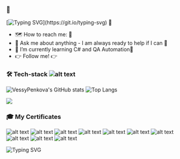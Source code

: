 
###  👋

 [![Typing SVG](https://readme-typing-svg.demolab.com?font=barlow&size=14&pause=1000&color=F5F7F5&multiline=true&random=false&width=800&height=65&lines=Hello+there%2C+I'm+Veselina.+I+remain+deeply;+committed++to+advancing+my+expertise+in+QA+;through+continuous+learning!)](https://git.io/typing-svg)  👋

  - :world_map: How to reach me: :e-mail:
  - 💬 Ask me about anything - I am always ready to help if I can 💯
  - 🌱  I’m currently learning C# and QA Automation🌱
  - 👉 Follow me! 👉


### 🛠 Tech-stack   ![alt text](https://github.com/VessyPenkova/Sertificates/blob/main/teck_stack_new1.png)



 
  ![VessyPenkova's GitHub stats](https://github-readme-stats.vercel.app/api?username=VessyPenkova&show_icons=true&theme=transparent)        ![Top Langs](https://github-readme-stats.vercel.app/api/top-langs/?username=VessyPenkova&layout=compact&theme=transparent)

![](https://komarev.com/ghpvc/?username=your-github-username&color=874ca8)
### 🎓 My Certificates


![alt text](https://github.com/VessyPenkova/Sertificates/blob/main/Front-End%20Test%20Automation.png?raw=true) ![alt text](https://github.com/VessyPenkova/Sertificates/blob/main/QAFront-EndBasic.png?raw=true) ![alt text](https://github.com/VessyPenkova/Sertificates/blob/main/BackEndTestAutomationMar2024%20.png?raw=true) ![alt text](https://github.com/VessyPenkova/Sertificates/blob/main/BackEndTechBasicsJan2024Cert.jpg?raw=true) ![alt text](https://github.com/VessyPenkova/Sertificates/blob/main/ProgramAdvforQANov2023Cert.jpg?raw=true) ![alt text](https://github.com/VessyPenkova/Sertificates/blob/main/ASPNETAdvOct2022Cert.jpg?raw=true)  ![alt text](https://github.com/VessyPenkova/Sertificates/blob/main/ProgramFundUnitTestSept2023Cert.jpg?raw=true) ![alt text](https://github.com/VessyPenkova/Sertificates/blob/main/QAAutomMay2022Cert.jpg?raw=true)   ![alt text](https://github.com/VessyPenkova/Sertificates/blob/main/QAFundMarch2022Cert.jpg?raw=true) 
![alt text](https://github.com/VessyPenkova/Sertificates/blob/main/CSharp_Developer.png.jpg?raw=true)     


  ![Typing SVG](https://github.com/VessyPenkova/Sertificates/blob/main/github-snake.svg)

  




